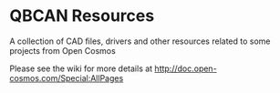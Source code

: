 # QBCAN Resources

A collection of CAD files, drivers and other resources related to some projects from Open Cosmos

Please see the wiki for more details at http://doc.open-cosmos.com/Special:AllPages 

